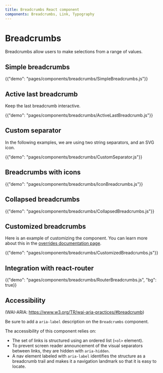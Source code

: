 ```yaml
---
title: Breadcrumbs React component
components: Breadcrumbs, Link, Typography
---
```


# Breadcrumbs

<p class="description">Breadcrumbs allow users to make selections from a range of values.</p>

## Simple breadcrumbs

{{"demo": "pages/components/breadcrumbs/SimpleBreadcrumbs.js"}}

## Active last breadcrumb

Keep the last breadcrumb interactive.

{{"demo": "pages/components/breadcrumbs/ActiveLastBreadcrumb.js"}}

## Custom separator

In the following examples, we are using two string separators, and an SVG icon.

{{"demo": "pages/components/breadcrumbs/CustomSeparator.js"}}

## Breadcrumbs with icons

{{"demo": "pages/components/breadcrumbs/IconBreadcrumbs.js"}}

## Collapsed breadcrumbs

{{"demo": "pages/components/breadcrumbs/CollapsedBreadcrumbs.js"}}

## Customized breadcrumbs

Here is an example of customizing the component. You can learn more about this in the
[overrides documentation page](/customization/components/).

{{"demo": "pages/components/breadcrumbs/CustomizedBreadcrumbs.js"}}

## Integration with react-router

{{"demo": "pages/components/breadcrumbs/RouterBreadcrumbs.js", "bg": true}}

## Accessibility

(WAI-ARIA: https://www.w3.org/TR/wai-aria-practices/#breadcrumb)

Be sure to add a `aria-label` description on the `Breadcrumbs` component.

The accessibility of this component relies on:

- The set of links is structured using an ordered list (`<ol>` element).
- To prevent screen reader announcement of the visual separators between links, they are hidden with `aria-hidden`.
- A nav element labeled with `aria-label` identifies the structure as a breadcrumb trail and makes it a navigation landmark so that it is easy to locate.
